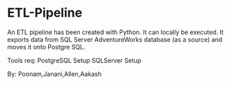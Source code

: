 # ETL-Pipeline

An ETL pipeline has been created with Python. It can locally be executed. It exports data from SQL Server AdventureWorks database (as a source) and moves it onto Postgre SQL.

Tools req:
PostgreSQL Setup
SQLServer Setup

By:
Poonam,Janani,Allen,Aakash
